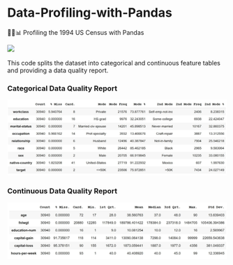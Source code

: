 # Data-Profiling-with-Pandas
🐍🐼📊 Profiling the 1994 US Census with Pandas  


<a href="https://colab.research.google.com/drive/1WigXQ7YUGuBLoK1WtFKMdUwaS2ZiruWf"><img src="https://colab.research.google.com/assets/colab-badge.svg"></a>  


This code splits the dataset into categorical and continuous feature tables and providing a data quality report.

### Categorical Data Quality Report
<img src="./images/categorical.jpg">

### Continuous Data Quality Report
<img src="./images/continuous.jpg">


